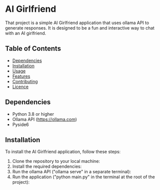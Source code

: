 # AI Girlfriend

That project is a simple AI Girlfriend application that uses ollama API to generate responses. 
It is designed to be a fun and interactive way to chat with an AI girlfriend.

## Table of Contents

- [Dependencies](#dependencies)
- [Installation](#installation)
- [Usage](#usage)
- [Features](#features)
- [Contributing](#contributing)
- [Licence](#licence)

## Dependencies
- Python 3.8 or higher
- Ollama API (https://ollama.com)
- Pyside6

## Installation

To install the AI Girlfriend application, follow these steps:
1. Clone the repository to your local machine:
2. Install the required dependencies:
3. Run the ollama API ("ollama serve" in a separate terminal):
4. Run the application ("python main.py" in the terminal at the root of the project):
